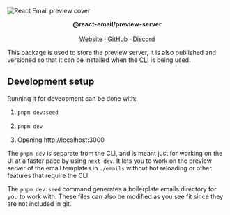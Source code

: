 ![React Email preview cover](https://react.email/static/covers/preview.png)

<div align="center"><strong>@react-email/preview-server</strong></div>
<div align="center"A live preview of your emails right in your browser></div>
<br />
<div align="center">
<a href="https://react.email">Website</a> 
<span> · </span>
<a href="https://github.com/resend/react-email">GitHub</a> 
<span> · </span>
<a href="https://react.email/discord">Discord</a>
</div>

This package is used to store the preview server, it is also published and versioned so that it can be installed when the [CLI](../react-email) is being used.

## Development setup

Running it for deveopment can be done with:

1. ```sh
   pnpm dev:seed
   ```
2. ```sh
   pnpm dev
   ```
3. Opening http://localhost:3000

The `pnpm dev` is separate from the CLI, and is meant just for working on the UI at a faster pace by using `next dev`. It lets you to work on the preview server of the email templates in `./emails` without hot reloading or other features that require the CLI.

The `pnpm dev:seed` command generates a boilerplate emails directory for you to work with. These files can also be modified as you see fit since they are not included in git.

